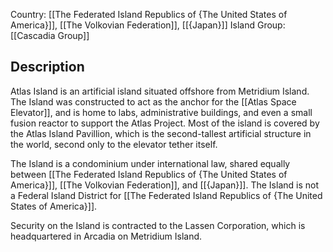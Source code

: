 Country: [[The Federated Island Republics of {The United States of America}]], [[The Volkovian Federation]], [[{Japan}]]
Island Group: [[Cascadia Group]]
## Description

Atlas Island is an artificial island situated offshore from Metridium Island. The Island was constructed to act as the anchor for the [[Atlas Space Elevator]], and is home to labs, administrative buildings, and even a small fusion reactor to support the Atlas Project. Most of the island is covered by the Atlas Island Pavillion, which is the second-tallest artificial structure in the world, second only to the elevator tether itself.

The Island is a condominium under international law, shared equally between [[The Federated Island Republics of {The United States of America}]], [[The Volkovian Federation]], and [[{Japan}]]. The Island is not a Federal Island District for [[The Federated Island Republics of {The United States of America}]].

Security on the Island is contracted to the Lassen Corporation, which is headquartered in Arcadia on Metridium Island.